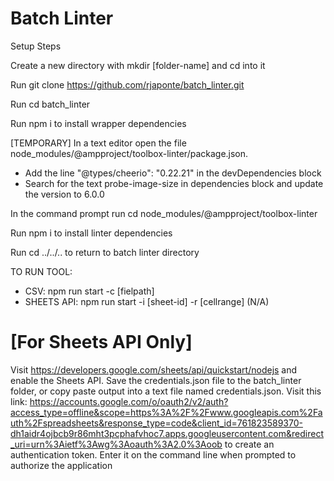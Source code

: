 # Batch Linter
Setup Steps

Create a new directory with mkdir [folder-name] and cd into it

Run git clone https://github.com/rjaponte/batch_linter.git 

Run cd batch_linter

Run npm i to install wrapper dependencies

[TEMPORARY] In a text editor open the file node_modules/@ampproject/toolbox-linter/package.json.
- Add the line  "@types/cheerio": "0.22.21" in the devDependencies block
- Search for the text probe-image-size in dependencies block and update the version to 6.0.0

In the command prompt run cd node_modules/@ampproject/toolbox-linter 

Run npm i to install linter dependencies

Run cd ../../.. to return to batch linter directory


TO RUN TOOL:
- CSV: npm run start -c [fielpath]
- SHEETS API: npm run start -i [sheet-id] -r [cellrange] (N/A)

[For Sheets API Only]
=====================
Visit https://developers.google.com/sheets/api/quickstart/nodejs and enable the Sheets API. Save the credentials.json file to the batch_linter folder, or copy paste output into a text file named credentials.json.
Visit this link: https://accounts.google.com/o/oauth2/v2/auth?access_type=offline&scope=https%3A%2F%2Fwww.googleapis.com%2Fauth%2Fspreadsheets&response_type=code&client_id=761823589370-dh1aidr4ojbcb9r86mht3pcphafvhoc7.apps.googleusercontent.com&redirect_uri=urn%3Aietf%3Awg%3Aoauth%3A2.0%3Aoob to create an authentication token. Enter it on the command line when prompted to authorize the application 

